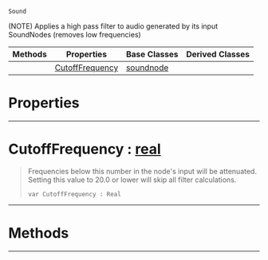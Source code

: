  `Sound`

(NOTE) Applies a high pass filter to audio generated by its input SoundNodes (removes low frequencies)

|Methods|Properties|Base Classes|Derived Classes|
|---|---|---|---|
| |[ CutoffFrequency](https://github.com/zeroengineteam/ZeroDocs/code_reference/class_reference/highpassnode.markdown#cutofffrequency-zero-eng)|[soundnode](https://github.com/zeroengineteam/ZeroDocs/code_reference/class_reference/soundnode.markdown)| |


 #  Properties


---  
 #  CutoffFrequency : [real](https://github.com/zeroengineteam/ZeroDocs/code_reference/zilch_base_types/real.markdown)

> Frequencies below this number in the node's input will be attenuated. Setting this value to 20.0 or lower will skip all filter calculations.
> ``` lang=cpp, name=Zilch
> var CutoffFrequency : Real


---  
 #  Methods


---  
 

 